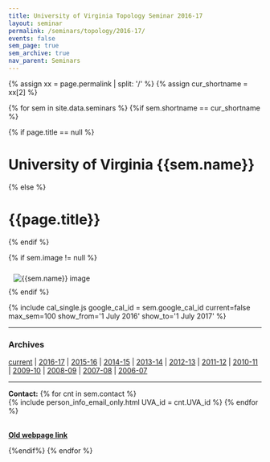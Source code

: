 ```yaml
---
title: University of Virginia Topology Seminar 2016-17
layout: seminar
permalink: /seminars/topology/2016-17/
events: false
sem_page: true
sem_archive: true
nav_parent: Seminars
---
```


{% assign xx = page.permalink | split: '/' %}
{% assign cur_shortname = xx[2] %}

{% for sem in site.data.seminars %}
{%if sem.shortname == cur_shortname %}

{% if page.title == null %}
  <h1 class="mt-2 mb-4">University of Virginia {{sem.name}}</h1>
{% else %}
  <h1 class="mt-2 mb-4">{{page.title}}</h1>
{% endif %}

{% if sem.image != null %}
  <div class="row">
    <div class="col-md-3">
      <img src="{{ sem.image | replace: '__SITE_URL__', site.url }}" style="max-width:100%;max-height:400px;height:auto;width:auto;padding:10px" alt="{{sem.name}} image" title="{{sem.name}} image"/>
    </div>
  </div>
{% endif %}

{% include cal_single.js google_cal_id = sem.google_cal_id current=false max_sem=100
show_from='1 July 2016'
show_to='1 July 2017' %}

<hr />
<h3 class="mb-3">Archives</h3>

<p><a href="/seminars/topology/">current</a> | <a href="/seminars/topology/2016-17/">2016-17</a> |
<a href="/seminars/topology/2015-16/">2015-16</a> |
<a href="/seminars/topology/2014-15/">2014-15</a> |
<a href="/seminars/topology/2013-14/">2013-14</a> |
<a href="/seminars/topology/2012-13/">2012-13</a> |
<a href="/seminars/topology/2011-12/">2011-12</a> |
<a href="/seminars/topology/2010-11/">2010-11</a> |
<a href="/seminars/topology/2009-10/">2009-10</a> |
<a href="/seminars/topology/2008-09/">2008-09</a> |
<a href="/seminars/topology/2007-08/">2007-08</a> |
<a href="/seminars/topology/2006-07/">2006-07</a></p>


---

**Contact:** {% for cnt in sem.contact %}<br />{% include person_info_email_only.html UVA_id = cnt.UVA_id %} {% endfor %}

<br>**[Old webpage link]({{sem.webpage}})**

{%endif%}
{% endfor %}
